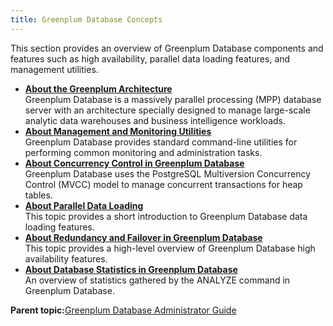 ```yaml
---
title: Greenplum Database Concepts 
---
```


This section provides an overview of Greenplum Database components and features such as high availability, parallel data loading features, and management utilities.

-   **[About the Greenplum Architecture](../intro/arch_overview.html)**  
Greenplum Database is a massively parallel processing \(MPP\) database server with an architecture specially designed to manage large-scale analytic data warehouses and business intelligence workloads.
-   **[About Management and Monitoring Utilities](../intro/about_utilities.html)**  
Greenplum Database provides standard command-line utilities for performing common monitoring and administration tasks.
-   **[About Concurrency Control in Greenplum Database](../intro/about_mvcc.html)**  
Greenplum Database uses the PostgreSQL Multiversion Concurrency Control \(MVCC\) model to manage concurrent transactions for heap tables.
-   **[About Parallel Data Loading](../intro/about_loading.html)**  
This topic provides a short introduction to Greenplum Database data loading features.
-   **[About Redundancy and Failover in Greenplum Database](../intro/about_ha.html)**  
This topic provides a high-level overview of Greenplum Database high availability features.
-   **[About Database Statistics in Greenplum Database](../intro/about_statistics.html)**  
An overview of statistics gathered by the ANALYZE command in Greenplum Database.

**Parent topic:**[Greenplum Database Administrator Guide](../admin_guide.html)

